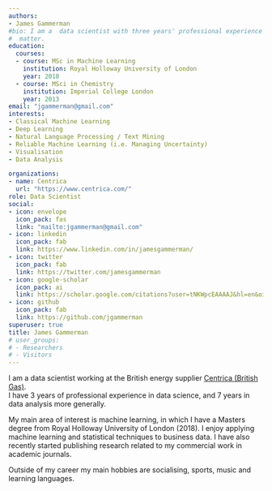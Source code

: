 ```yaml
---
authors:
- James Gammerman
#bio: I am a  data scientist with three years' professional experience and an MSc in Machine Learning
#  matter.
education:
  courses:
  - course: MSc in Machine Learning
    institution: Royal Holloway University of London
    year: 2018
  - course: MSci in Chemistry
    institution: Imperial College London
    year: 2013
email: "jgammerman@gmail.com"
interests:
- Classical Machine Learning
- Deep Learning
- Natural Language Processing / Text Mining
- Reliable Machine Learning (i.e. Managing Uncertainty)
- Visualisation
- Data Analysis

organizations:
- name: Centrica
  url: "https://www.centrica.com/"
role: Data Scientist
social:
- icon: envelope
  icon_pack: fas
  link: "mailto:jgammerman@gmail.com"
- icon: linkedin
  icon_pack: fab
  link: https://www.linkedin.com/in/jamesgammerman/
- icon: twitter
  icon_pack: fab
  link: https://twitter.com/jamesgammerman
- icon: google-scholar
  icon_pack: ai
  link: https://scholar.google.com/citations?user=tNKWpcEAAAAJ&hl=en&oi=ao
- icon: github
  icon_pack: fab
  link: https://github.com/jgammerman
superuser: true
title: James Gammerman
# user_groups:
# - Researchers
# - Visitors
---
```


I am a data scientist working at the British energy supplier [Centrica (British Gas)](https://www.centrica.com/).   
I have 3 years of professional experience in data science, and 7 years in data analysis more generally.

My main area of interest is machine learning, in which I have a Masters degree from Royal Holloway University of London (2018). I enjoy applying machine learning and statistical techniques to business data. I have also recently started publishing research related to my commercial work in academic journals.

Outside of my career my main hobbies are socialising, sports, music and learning languages.
